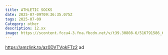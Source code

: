 ```yaml
---
title: ATHLETIC SOCKS
date: 2025-07-09T09:36:35.075Z
tags: 2025-07-09
Category: other
description: 12.xx
image: https://scontent.fccu4-3.fna.fbcdn.net/v/t39.30808-6/516791586_6426030170867679_5518714223743840357_n.jpg?_nc_cat=110&ccb=1-7&_nc_sid=aa7b47&_nc_ohc=9EByuHXhKx4Q7kNvwGubBSM&_nc_oc=AdkGWs9pvdmPKUrH-qWOw2GEE2eO8HF33U4xwW-713X3zgA9_q1KQun6O1Hf8EuHnPQ&_nc_zt=23&_nc_ht=scontent.fccu4-3.fna&_nc_gid=9C1NoplZo32_baRQ6HlEXA&oh=00_AfSXGYd4Uvh50_p76rnoDT7N6GrSwY8PZKdBODqFYzNRJw&oe=6874138E
---
```

https://amzlink.to/az0DVTVpkFTz2 ad
